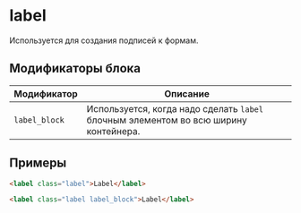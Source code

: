 # label

Используется для создания подписей к формам.

## Модификаторы блока

| Модификатор | Описание |
|-------------|----------|
| `label_block` | Используется, когда надо сделать `label` блочным элементом во всю ширину контейнера. |


## Примеры

```html
<label class="label">Label</label>

<label class="label label_block">Label</label>
```
